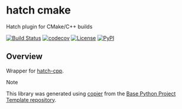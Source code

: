 # hatch cmake

Hatch plugin for CMake/C++ builds

[![Build Status](https://github.com/python-project-templates/hatch-cmake/actions/workflows/build.yaml/badge.svg?branch=main&event=push)](https://github.com/python-project-templates/hatch-cmake/actions/workflows/build.yaml)
[![codecov](https://codecov.io/gh/python-project-templates/hatch-cmake/branch/main/graph/badge.svg)](https://codecov.io/gh/python-project-templates/hatch-cmake)
[![License](https://img.shields.io/github/license/python-project-templates/hatch-cmake)](https://github.com/python-project-templates/hatch-cmake)
[![PyPI](https://img.shields.io/pypi/v/hatch-cmake.svg)](https://pypi.python.org/pypi/hatch-cmake)

## Overview

Wrapper for [hatch-cpp](https://github.com/python-project-templates/hatch-cpp).

> [!NOTE]
> This library was generated using [copier](https://copier.readthedocs.io/en/stable/) from the [Base Python Project Template repository](https://github.com/python-project-templates/base).
